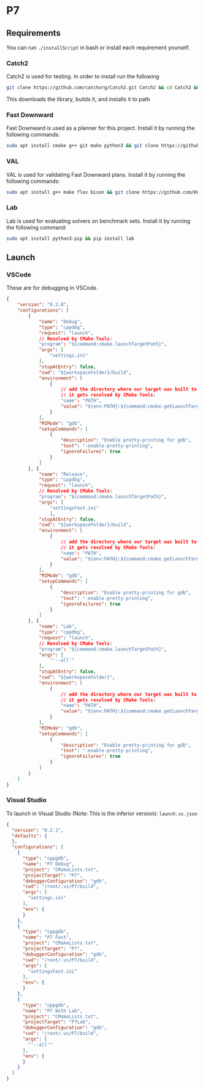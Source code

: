 # P7
## Requirements
You can run `./installScript` in bash or install each requirement yourself.

### Catch2
Catch2 is used for testing.
In order to install run the following

```bash
git clone https://github.com/catchorg/Catch2.git Catch2 && cd Catch2 && cmake -Bbuild -H. -DBUILD_TESTING=OFF && sudo cmake --build build/ --target install && cd ..
```

This downloads the library, builds it, and installs it to path

### Fast Downward
Fast Downward is used as a planner for this project.
Install it by running the following commands:
```bash
sudo apt install cmake g++ git make python3 && git clone https://github.com/aibasel/downward.git && cd downward && ./build.py
```

### VAL
VAL is used for validating Fast Downward plans.
Install it by running the following commands:
```bash
sudo apt install g++ make flex bison && git clone https://github.com/KCL-Planning/VAL.git && cd VAL && git checkout a5565396007eee73ac36527fbf904142b3077c74 && make clean && sed -i 's/-Werror //g' Makefile && make
```

### Lab
Lab is used for evaluating solvers on benchmark sets.
Install it by running the following command:
```bash
sudo apt install python3-pip && pip install lab
```

## Launch
### VSCode
These are for debugging in VSCode.
```json
{
    "version": "0.2.0",
    "configurations": [
        {
            "name": "Debug",
            "type": "cppdbg",
            "request": "launch",
            // Resolved by CMake Tools:
            "program": "${command:cmake.launchTargetPath}",
            "args": [
                "settings.ini"
            ],
            "stopAtEntry": false,
            "cwd": "${workspaceFolder}/build",
            "environment": [
                {
                    // add the directory where our target was built to the PATHs
                    // it gets resolved by CMake Tools:
                    "name": "PATH",
                    "value": "${env:PATH}:${command:cmake.getLaunchTargetDirectory}"
                }
            ],
            "MIMode": "gdb",
            "setupCommands": [
                {
                    "description": "Enable pretty-printing for gdb",
                    "text": "-enable-pretty-printing",
                    "ignoreFailures": true
                }
            ]
        }, {
            "name": "Release",
            "type": "cppdbg",
            "request": "launch",
            // Resolved by CMake Tools:
            "program": "${command:cmake.launchTargetPath}",
            "args": [
                "settingsFast.ini"
                ],
            "stopAtEntry": false,
            "cwd": "${workspaceFolder}/build",
            "environment": [
                {
                    // add the directory where our target was built to the PATHs
                    // it gets resolved by CMake Tools:
                    "name": "PATH",
                    "value": "${env:PATH}:${command:cmake.getLaunchTargetDirectory}"
                }
            ],
            "MIMode": "gdb",
            "setupCommands": [
                {
                    "description": "Enable pretty-printing for gdb",
                    "text": "-enable-pretty-printing",
                    "ignoreFailures": true
                }
            ]
        }, {
            "name": "Lab",
            "type": "cppdbg",
            "request": "launch",
            // Resolved by CMake Tools:
            "program": "${command:cmake.launchTargetPath}",
            "args": [
                "'--all'"
            ],
            "stopAtEntry": false,
            "cwd": "${workspaceFolder}",
            "environment": [
                {
                    // add the directory where our target was built to the PATHs
                    // it gets resolved by CMake Tools:
                    "name": "PATH",
                    "value": "${env:PATH}:${command:cmake.getLaunchTargetDirectory}"
                }
            ],
            "MIMode": "gdb",
            "setupCommands": [
                {
                    "description": "Enable pretty-printing for gdb",
                    "text": "-enable-pretty-printing",
                    "ignoreFailures": true
                }
            ]
        }
    ]
}
```

### Visual Studio
To launch in Visual Studio (Note: This is the inferior version):
`launch.vs.json`
```json
{
  "version": "0.2.1",
  "defaults": {
  },
  "configurations": [
    {
      "type": "cppgdb",
      "name": "P7 Debug",
      "project": "CMakeLists.txt",
      "projectTarget": "P7",
      "debuggerConfiguration": "gdb",
      "cwd": "/root/.vs/P7/build",
      "args": [
        "settings.ini"
      ],
      "env": {
      }
    },
    {
      "type": "cppgdb",
      "name": "P7 Fast",
      "project": "CMakeLists.txt",
      "projectTarget": "P7",
      "debuggerConfiguration": "gdb",
      "cwd": "/root/.vs/P7/build",
      "args": [
        "settingsFast.ini"
      ],
      "env": {
      }
    },
    {
      "type": "cppgdb",
      "name": "P7 With Lab",
      "project": "CMakeLists.txt",
      "projectTarget": "P7Lab",
      "debuggerConfiguration": "gdb",
      "cwd": "/root/.vs/P7/build",
      "args": [
        "'--all'"
      ],
      "env": {
      }
    }
  ]
}
```
